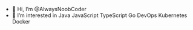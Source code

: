 - 👋 Hi, I’m @AlwaysNoobCoder
- 👀 I’m interested in Java JavaScript TypeScript Go DevOps Kubernetes Docker 


<!---
AlwaysNoobCoder/AlwaysNoobCoder is a ✨ special ✨ repository because its `README.md` (this file) appears on your GitHub profile.
You can click the Preview link to take a look at your changes.
--->
